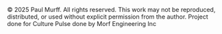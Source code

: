© 2025 Paul Murff. All rights reserved. This work may not be reproduced, distributed, or used without explicit permission from the author.
Project done for Culture Pulse done by Morf Engineering Inc
